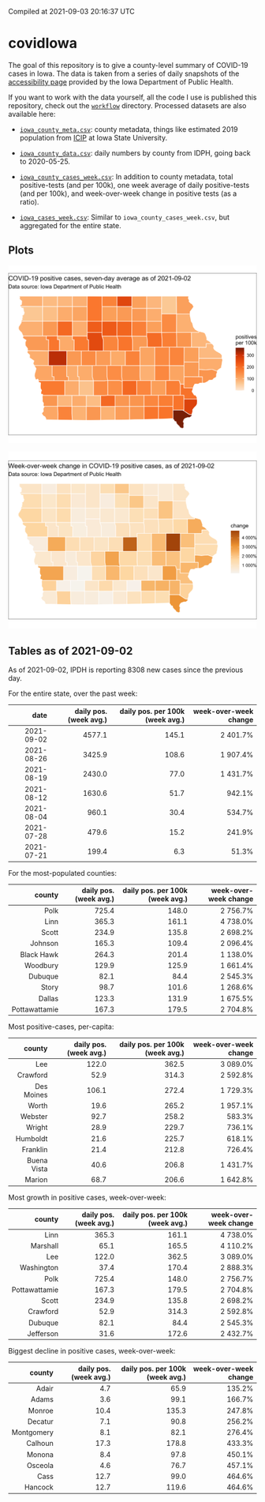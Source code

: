 Compiled at 2021-09-03 20:16:37 UTC

<!-- README.md is generated from README.Rmd. Please edit that file -->

# covidIowa

<!-- badges: start -->

<!-- badges: end -->

The goal of this repository is to give a county-level summary of
COVID-19 cases in Iowa. The data is taken from a series of daily
snapshots of the [accessibility
page](https://coronavirus.iowa.gov/pages/access) provided by the Iowa
Department of Public Health.

If you want to work with the data yourself, all the code I use is
published this repository, check out the [`workflow`](workflow)
directory. Processed datasets are also available here:

  - [`iowa_county_meta.csv`](https://raw.githubusercontent.com/ijlyttle/covidIowa/master/workflow/data/99-publish/iowa_county_meta.csv):
    county metadata, things like estimated 2019 population from
    [ICIP](https://www.icip.iastate.edu/tables/population/counties-estimates)
    at Iowa State University.

  - [`iowa_county_data.csv`](https://raw.githubusercontent.com/ijlyttle/covidIowa/master/workflow/data/99-publish/iowa_county_data.csv):
    daily numbers by county from IDPH, going back to 2020-05-25.

  - [`iowa_county_cases_week.csv`](https://raw.githubusercontent.com/ijlyttle/covidIowa/master/workflow/data/99-publish/iowa_county_data.csv):
    In addition to county metadata, total positive-tests (and per 100k),
    one week average of daily positive-tests (and per 100k), and
    week-over-week change in positive tests (as a ratio).

  - [`iowa_cases_week.csv`](https://raw.githubusercontent.com/ijlyttle/covidIowa/master/workflow/data/99-publish/iowa_cases_week.csv):
    Similar to `iowa_county_cases_week.csv`, but aggregated for the
    entire state.

## Plots

![](workflow/data/99-publish/iowa_cases.png)

![](workflow/data/99-publish/iowa_change.png)

## Tables as of 2021-09-02

As of 2021-09-02, IPDH is reporting 8308 new cases since the previous
day.

For the entire state, over the past week:

|       date | daily pos. (week avg.) | daily pos. per 100k (week avg.) | week-over-week change |
| ---------: | ---------------------: | ------------------------------: | --------------------: |
| 2021-09-02 |                 4577.1 |                           145.1 |              2 401.7% |
| 2021-08-26 |                 3425.9 |                           108.6 |              1 907.4% |
| 2021-08-19 |                 2430.0 |                            77.0 |              1 431.7% |
| 2021-08-12 |                 1630.6 |                            51.7 |                942.1% |
| 2021-08-04 |                  960.1 |                            30.4 |                534.7% |
| 2021-07-28 |                  479.6 |                            15.2 |                241.9% |
| 2021-07-21 |                  199.4 |                             6.3 |                 51.3% |

For the most-populated counties:

|        county | daily pos. (week avg.) | daily pos. per 100k (week avg.) | week-over-week change |
| ------------: | ---------------------: | ------------------------------: | --------------------: |
|          Polk |                  725.4 |                           148.0 |              2 756.7% |
|          Linn |                  365.3 |                           161.1 |              4 738.0% |
|         Scott |                  234.9 |                           135.8 |              2 698.2% |
|       Johnson |                  165.3 |                           109.4 |              2 096.4% |
|    Black Hawk |                  264.3 |                           201.4 |              1 138.0% |
|      Woodbury |                  129.9 |                           125.9 |              1 661.4% |
|       Dubuque |                   82.1 |                            84.4 |              2 545.3% |
|         Story |                   98.7 |                           101.6 |              1 268.6% |
|        Dallas |                  123.3 |                           131.9 |              1 675.5% |
| Pottawattamie |                  167.3 |                           179.5 |              2 704.8% |

Most positive-cases, per-capita:

|      county | daily pos. (week avg.) | daily pos. per 100k (week avg.) | week-over-week change |
| ----------: | ---------------------: | ------------------------------: | --------------------: |
|         Lee |                  122.0 |                           362.5 |              3 089.0% |
|    Crawford |                   52.9 |                           314.3 |              2 592.8% |
|  Des Moines |                  106.1 |                           272.4 |              1 729.3% |
|       Worth |                   19.6 |                           265.2 |              1 957.1% |
|     Webster |                   92.7 |                           258.2 |                583.3% |
|      Wright |                   28.9 |                           229.7 |                736.1% |
|    Humboldt |                   21.6 |                           225.7 |                618.1% |
|    Franklin |                   21.4 |                           212.8 |                726.4% |
| Buena Vista |                   40.6 |                           206.8 |              1 431.7% |
|      Marion |                   68.7 |                           206.6 |              1 642.8% |

Most growth in positive cases, week-over-week:

|        county | daily pos. (week avg.) | daily pos. per 100k (week avg.) | week-over-week change |
| ------------: | ---------------------: | ------------------------------: | --------------------: |
|          Linn |                  365.3 |                           161.1 |              4 738.0% |
|      Marshall |                   65.1 |                           165.5 |              4 110.2% |
|           Lee |                  122.0 |                           362.5 |              3 089.0% |
|    Washington |                   37.4 |                           170.4 |              2 888.3% |
|          Polk |                  725.4 |                           148.0 |              2 756.7% |
| Pottawattamie |                  167.3 |                           179.5 |              2 704.8% |
|         Scott |                  234.9 |                           135.8 |              2 698.2% |
|      Crawford |                   52.9 |                           314.3 |              2 592.8% |
|       Dubuque |                   82.1 |                            84.4 |              2 545.3% |
|     Jefferson |                   31.6 |                           172.6 |              2 432.7% |

Biggest decline in positive cases, week-over-week:

|     county | daily pos. (week avg.) | daily pos. per 100k (week avg.) | week-over-week change |
| ---------: | ---------------------: | ------------------------------: | --------------------: |
|      Adair |                    4.7 |                            65.9 |                135.2% |
|      Adams |                    3.6 |                            99.1 |                166.7% |
|     Monroe |                   10.4 |                           135.3 |                247.8% |
|    Decatur |                    7.1 |                            90.8 |                256.2% |
| Montgomery |                    8.1 |                            82.1 |                276.4% |
|    Calhoun |                   17.3 |                           178.8 |                433.3% |
|     Monona |                    8.4 |                            97.8 |                450.1% |
|    Osceola |                    4.6 |                            76.7 |                457.1% |
|       Cass |                   12.7 |                            99.0 |                464.6% |
|    Hancock |                   12.7 |                           119.6 |                464.6% |
